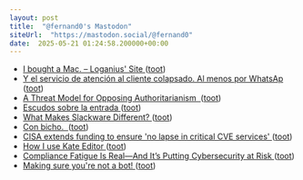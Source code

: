 ```yaml
---
layout: post
title:  "@fernand0's Mastodon"
siteUrl:  "https://mastodon.social/@fernand0"
date:  2025-05-21 01:24:58.200000+00:00
---
```

*  [I bought a Mac. – Loganius' Site ](https://loganius.org/2025/04/i-bought-a-mac) ([toot](https://mastodon.social/@fernand0/114543211197113414))
*  [Y el servicio de atención al cliente colapsado. Al menos por WhatsAp ](https://mastodon.social/@fernand0/114541634242251810) ([toot](https://mastodon.social/@fernand0/114541634242251810))
*  [A Threat Model for Opposing Authoritarianism  ](https://buttondown.com/JuliaAngwin/archive/a-threat-model-for-opposing-authoritarianism) ([toot](https://mastodon.social/@fernand0/114541423558817525))
*  [Escudos sobre la entrada ](https://www.flickr.com/photos/fernand0/54527436430) ([toot](https://mastodon.social/@fernand0/114541344579347262))
*  [What Makes Slackware Different?   ](https://4c6e.xyz/what_makes_slackware_different.txt) ([toot](https://mastodon.social/@fernand0/114541074431166054))
*  [Con bicho.  ](https://avecesunafoto.wordpress.com/2025/05/19/con-bicho) ([toot](https://mastodon.social/@fernand0/114541050594562250))
*  [CISA extends funding to ensure 'no lapse in critical CVE services' ](https://www.bleepingcomputer.com/news/security/cisa-extends-funding-to-ensure-no-lapse-in-critical-cve-services) ([toot](https://mastodon.social/@fernand0/114540787648583217))
*  [How I use Kate Editor ](https://akselmo.dev/posts/how-i-use-kate-editor) ([toot](https://mastodon.social/@fernand0/114540565448823559))
*  [Compliance Fatigue Is Real—And It’s Putting Cybersecurity at Risk ](https://www.tripwire.com/state-of-security/compliance-fatigue-real-and-its-putting-cybersecurity-ris) ([toot](https://mastodon.social/@fernand0/114540486705373840))
*  [Making sure you're not a bot! ](https://lore.kernel.org/lkml/CAHk-=wjajMJyoTv2KZdpVRoPn0LFZ94Loci37WLVXmMxDbLOjg@mail.gmail.com) ([toot](https://mastodon.social/@fernand0/114540233145420369))
